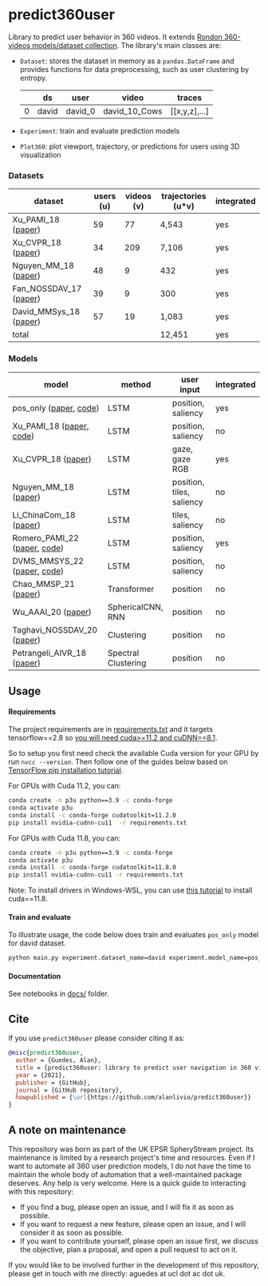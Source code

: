 # predict360user

Library to predict user behavior in 360 videos. It extends [Rondon 360-videos models/dataset collection](https://gitlab.com/miguelfromeror/head-motion-prediction). The library's main classes are:

* `Dataset`: stores the dataset in memory as a `pandas.DataFrame` and provides functions for data preprocessing, such as user clustering by entropy.

  |     | ds    | user    | video         | traces        |
  | --- | ----- | ------- | ------------- | ------------- |
  | 0   | david | david_0 | david_10_Cows | [[x,y,z],...] |

* `Experiment`: train and evaluate prediction models
* `Plot360`: plot viewport, trajectory, or predictions for users using 3D visualization

### Datasets

| dataset                                  | users (u) | videos (v) | trajectories (u*v) |integrated |
| ---------------------------------------- | --------- | ---------- | ------------------ |---------- |
| Xu_PAMI_18 ([paper][Xu_PAMIN_18])        | 59        | 77         | 4,543              |yes        |
| Xu_CVPR_18 ([paper][Xu_CVPR_18])         | 34        | 209        | 7,106              |yes        |
| Nguyen_MM_18 ([paper][Nguyen_MM_18])     | 48        | 9          | 432                |yes        |
| Fan_NOSSDAV_17 ([paper][Fan_NOSSDAV_17]) | 39        | 9          | 300                |yes        |
| David_MMSys_18 ([paper][David_MMSys_18]) | 57        | 19         | 1,083              |yes        |
| total                                    |           |            | 12,451             |yes        |


### Models

| model                                                                 | method              | user input                | integrated |
| --------------------------------------------------------------------- | ------------------- | ------------------------- | ---------- |
| pos_only ([paper][Romero_PAMI_22], [code][Romero_PAMI_22_code])       | LSTM                | position, saliency        | yes        |
| Xu_PAMI_18 ([paper][Xu_PAMIN_18], [code][Xu_PAMIN_18_code])           | LSTM                | position, saliency        | no         |
| Xu_CVPR_18 ([paper][Xu_CVPR_18])                                      | LSTM                | gaze, gaze RGB            | yes        |
| Nguyen_MM_18 ([paper][Nguyen_MM_18])                                  | LSTM                | position, tiles, saliency | no         |
| Li_ChinaCom_18 ([paper][Li_ChinaCom_18])                              | LSTM                | tiles, saliency           | no         |
| Romero_PAMI_22 ([paper][Romero_PAMI_22], [code][Romero_PAMI_22_code]) | LSTM                | position, saliency        | yes        |
| DVMS_MMSYS_22 ([paper][DVMS_MMSYS_22], [code][DVMS_MMSYS_22_code])    | LSTM                | position, saliency        | no         |
| Chao_MMSP_21 ([paper][Chao_MMSP_21])                                  | Transformer         | position                  | no         |
| Wu_AAAI_20 ([paper][Chao_MMSP_21])                                    | SphericalCNN, RNN   | position                  | no         |
| Taghavi_NOSSDAV_20 ([paper][Taghavi_NOSSDAV_20])                      | Clustering          | position                  | no         |
| Petrangeli_AIVR_18 ([paper][Petrangeli_AIVR_18])                      | Spectral Clustering | position                  | no         |

[Petrangeli_AIVR_18]: https://ieeexplore.ieee.org/document/8613652
[Taghavi_NOSSDAV_20]: https://dl.acm.org/doi/10.1145/3386290.3396934
[Wu_AAAI_20]: https://ojs.aaai.org/index.php/AAAI/article/view/7377
[Wu_AAAI_20_code]: https://github.com/wuchlei/AAAI20-Viewport-Prediction
[Chao_MMSP_21]: https://ieeexplore.ieee.org/document/9733647
[Nguyen_MM_18]: https://dl.acm.org/doi/10.1145/3240508.3240669
[Xu_CVPR_18]: https://ieeexplore.ieee.org/document/8578657
[DVMS_MMSYS_22]: https://dl.acm.org/doi/abs/10.1145/3524273.3528176
[DVMS_MMSYS_22_code]: https://gitlabDVMS_/DVMS
[Romero_PAMI_22]: https://ieeexplore.ieee.org/document/9395242
[Romero_PAMI_22_code]: https://gitlabmiguelfromeror/head-motion-prediction
[Xu_PAMIN_18]: https://ieeexplore.ieee.org/document/8418756
[Xu_PAMIN_18_code]: https://github.com/YuhangSong/DHP
[Fan_NOSSDAV_17]: https://doi.org/10.1145/3204949.3208139  
[David_MMSys_18]: https://dl.acm.org/doi/10.1145/3083165.3083180  
[Li_ChinaCom_18]: https://eudl.eu/pdf/10.1007/978-3-030-06161-6_49  


## Usage

#### Requirements

The project requirements are in [requirements.txt](requirements.txt) and it targets tensorflow==2.8 so [you will need cuda>=11.2 and cuDNN==8.1](https://www.tensorflow.org/install/source#gpu). 

So to setup you first need check the available Cuda version for your GPU by run `nvcc --version`. Then follow one of the guides below based on [TensorFlow pip installation tutorial](https://www.tensorflow.org/install/pip). 

For GPUs with Cuda 11.2, you can:
```bash
conda create -n p3u python==3.9 -c conda-forge
conda activate p3u
conda install -c conda-forge cudatoolkit=11.2.0 
pip install nvidia-cudnn-cu11  -r requirements.txt
```

For GPUs with Cuda 11.8, you can:
```bash
conda create -n p3u python==3.9 -c conda-forge
conda activate p3u
conda install -c conda-forge cudatoolkit=11.8.0 
pip install nvidia-cudnn-cu11 -r requirements.txt
```

Note: To install drivers in Windows-WSL, you can use [this tutorial](https://ubuntu.com/tutorials/enabling-gpu-acceleration-on-ubuntu-on-wsl2-with-the-nvidia-cuda-platform#3-install-nvidia-cuda-on-ubuntu) to install cuda==11.8.

#### Train and evaluate

To illustrate usage, the code below does train and evaluates `pos_only` model for david dataset.

```bash
python main.py experiment.dataset_name=david experiment.model_name=pos_only
```

#### Documentation

See notebooks in [docs/](docs/) folder.

## Cite

If you use `predict360user` please consider citing it as:

  ```bibtex
  @misc{predict360user,
    author = {Guedes, Alan},
    title = {predict360user: library to predict user navigation in 360 videos},
    year = {2021},
    publisher = {GitHub},
    journal = {GitHub repository},
    howpublished = {\url{https://github.com/alanlivio/predict360user}}
  }
  ```

## A note on maintenance

This repository was born as part of the UK EPSR SpheryStream project. Its maintenance is limited by a research project's time and resources. Even if I want to automate all 360 user prediction models, I do not have the time to maintain the whole body of automation that a well-maintained package deserves. Any help is very welcome. Here is a quick guide to interacting with this repository:

* If you find a bug, please open an issue, and I will fix it as soon as possible.
* If you want to request a new feature, please open an issue, and I will consider it as soon as possible.
* If you want to contribute yourself, please open an issue first, we discuss the objective, plan a proposal, and open a pull request to act on it.

If you would like to be involved further in the development of this repository, please get in touch with me directly: aguedes at ucl dot ac dot uk.